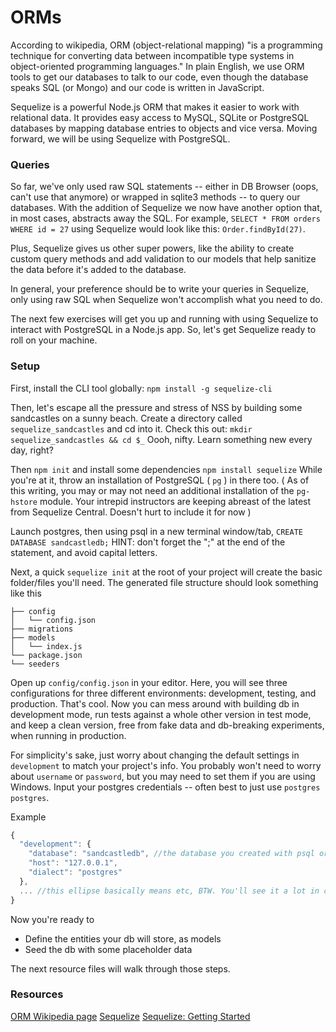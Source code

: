 # ORMs

According to wikipedia, ORM (object-relational mapping) "is a programming technique for converting data between incompatible type systems in object-oriented programming languages." In plain English, we use ORM tools to get our databases to talk to our code, even though the database speaks SQL (or Mongo) and our code is written in JavaScript.

Sequelize is a powerful Node.js ORM that makes it easier to work with relational data. It provides easy access to MySQL, SQLite or PostgreSQL databases by mapping database entries to objects and vice versa. Moving forward, we will be using Sequelize with PostgreSQL.

### Queries

So far, we've only used raw SQL statements -- either in DB Browser (oops, can't use that anymore) or wrapped in sqlite3 methods -- to query our databases. With the addition of Sequelize we now have another option that, in most cases, abstracts away the SQL. For example, `SELECT * FROM orders WHERE id = 27` using Sequelize would look like this: `Order.findById(27)`.

Plus, Sequelize gives us other super powers, like the ability to create custom query methods and add validation to our models that help sanitize the data before it's added to the database.

In general, your preference should be to write your queries in Sequelize, only using raw SQL when Sequelize won't accomplish what you need to do.

The next few exercises will get you up and running with using Sequelize to interact with PostgreSQL in a Node.js app. So, let's get Sequelize ready to roll on your machine.

### Setup
First, install the CLI tool globally: `npm install -g sequelize-cli`

Then, let's escape all the pressure and stress of NSS by building some sandcastles on a sunny beach. Create a directory called `sequelize_sandcastles` and cd into it. Check this out: `mkdir sequelize_sandcastles && cd $_`
Oooh, nifty. Learn something new every day, right?

Then `npm init` and install some dependencies
`npm install sequelize`
While you're at it, throw an installation of PostgreSQL ( `pg` ) in there too. ( As of this writing, you may or may not need an additional installation of the `pg-hstore` module. Your intrepid instructors are keeping abreast of the latest from Sequelize Central. Doesn't hurt to include it for now )

Launch postgres, then using psql in a new terminal window/tab, `CREATE DATABASE sandcastledb;`
HINT: don't forget the ";" at the end of the statement, and avoid capital letters.

Next, a quick `sequelize init` at the root of your project will create the basic folder/files you'll need. The generated file structure should look something like this

```
├── config
│   └── config.json
├── migrations
├── models
│   └── index.js
└── package.json
└── seeders
```

Open up `config/config.json` in your editor. Here, you will see three configurations for three different environments: development, testing, and production. That's cool. Now you can mess around with building db in development mode, run tests against a whole other version in test mode, and keep a clean version, free from fake data and db-breaking experiments, when running in production.

For simplicity's sake, just worry about changing the default settings in `development` to match your project's info. You probably won't need to worry about `username` or `password`, but you may need to set them if you are using Windows. Input your postgres credentials -- often best to just use `postgres` `postgres`.

Example
```js
{
  "development": {
    "database": "sandcastledb", //the database you created with psql or in the PostgreSQL GUI
    "host": "127.0.0.1",
    "dialect": "postgres"
  },
  ... //this ellipse basically means etc, BTW. You'll see it a lot in code examples. Remember, we're lazy, and proud of it
}
```
Now you're ready to
+ Define the entities your db will store, as models
+ Seed the db with some placeholder data

The next resource files will walk through those steps.

### Resources
[ORM Wikipedia page](https://en.wikipedia.org/wiki/Object-relational_mapping)
[Sequelize](http://sequelize.readthedocs.io/en/1.7.0/)
[Sequelize: Getting Started](http://docs.sequelizejs.com/manual/installation/getting-started.html)